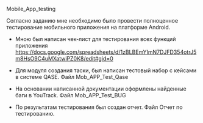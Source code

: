  Mobile_App_testing

 Согласно заданию мне необходимо было провести полноценное тестирование мобильного приложения на платформе Android.

 - Мною был написан чек-лист для тестирования всех функций приложения https://docs.google.com/spreadsheets/d/1zBLBEmYImN7DJFD354otrJ5m8HsO9C4uMXatwiPZ0K8/edit#gid=0

 - Для модуля создания таски, был написан тестовый набор с кейсами в системе QASE. Файл Mob_APP_Test_Qase

 - На основании написанной документации оформлены найденные баги в YouTrack. Файл Mob_APP_Test_BUG

 - По результатам тестирования был создан отчет. Файл Отчет по тестированию.

